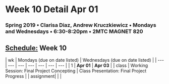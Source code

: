 # Week 10 Detail Apr 01

### Spring 2019 • Clarisa Diaz, Andrew Kruczkiewicz • Mondays and Wednesdays • 6:30-8:20pm • 2MTC MAGNET 820

## [Schedule:](./) Week 10

| wk | Mondays \(due on date listed\) | Wednesdays \(due on date listed\) |
| --- | --- | --- | --- | --- | --- | --- |
| 1 | **Apr 01** | **Apr 03** |
| class | Working Session: Final Project Concepting  | Class Presentation: Final Project Progress  |
| assignment|   |   |
